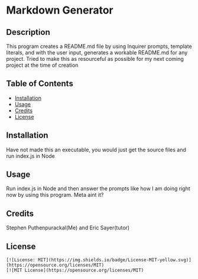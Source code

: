 
  
  # Markdown Generator



## Description

This program creates a README.md file by using Inquirer prompts, template literals, and with the user input, generates a workable README.md for any project. Tried to make this as resourceful as possible for my next coming project at the time of creation

## Table of Contents

- [Installation](#installation)
- [Usage](#usage)
- [Credits](#credits)
- [License](#license)




## Installation

Have not made this an executable, you would just get the source files and run index.js in Node

## Usage

Run index.js in Node and then answer the prompts like how I am doing right now by using this program. Meta aint it?

## Credits

Stephen Puthenpurackal(Me) and Eric Sayer(tutor)

## License

    [![License: MIT](https://img.shields.io/badge/License-MIT-yellow.svg)](https://opensource.org/licenses/MIT)
    [![MIT License](https://opensource.org/licenses/MIT)

    


